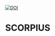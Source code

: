 [![DOI](https://zenodo.org/badge/425270832.svg)](https://zenodo.org/badge/latestdoi/425270832)
# SCORPIUS
